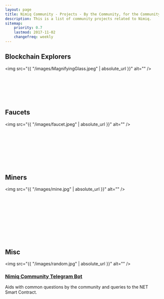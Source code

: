 ```yaml
---
layout: page
title: Nimiq Community - Projects - By the Community, for the Community
description: This is a list of community projects related to Nimiq.
sitemap:
    priority: 0.7
    lastmod: 2017-11-02
    changefreq: weekly
---
```

## Blockchain Explorers

<span class="image left"><img src="{{ "/images/MagnifyingGlass.jpeg" | absolute_url }}" alt="" /></span>

  
  
  
  
&nbsp;
   
&nbsp;
 
   
&nbsp;

## Faucets

<span class="image right"><img src="{{ "/images/faucet.jpeg" | absolute_url }}" alt="" /></span>

  
&nbsp;
  
 
   
&nbsp;
  
  
  
&nbsp;

  
&nbsp;

## Miners

<span class="image left"><img src="{{ "/images/mine.jpg" | absolute_url }}" alt="" /></span>
 
&nbsp;
  
&nbsp;
  
&nbsp;
 
  
&nbsp;
  
&nbsp;
  
## Misc 
    
<span class="image right"><img src="{{ "/images/random.jpg" | absolute_url }}" alt="" /></span> 


### [Nimiq Community Telegram Bot](https://github.com/PanoramicRum/Nimiq-Community-Bot) 
Aids with common questions by the community and queries to the NET Smart Contract.

&nbsp;
  
&nbsp;
  
&nbsp;

